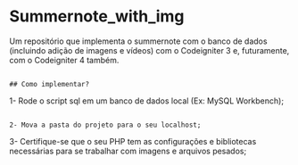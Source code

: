 # Summernote_with_img
Um repositório que implementa o summernote com o banco de dados (incluindo adição de imagens e vídeos) com o Codeigniter 3 e, futuramente, com o Codeigniter 4 também.
```

## Como implementar?
```

1- Rode o script sql em um banco de dados local (Ex: MySQL Workbench);
```

2- Mova a pasta do projeto para o seu localhost;
```

3- Certifique-se que o seu PHP tem as configurações e bibliotecas necessárias para se trabalhar com imagens e arquivos pesados;
```

